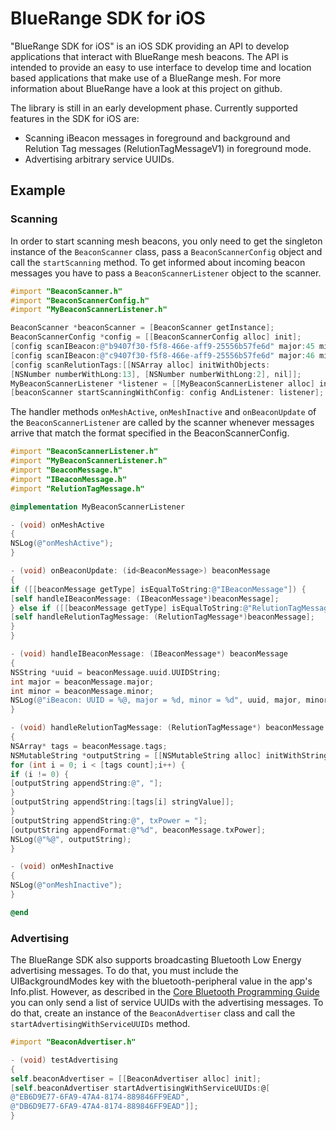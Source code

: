 # BlueRange SDK for iOS
"BlueRange SDK for iOS" is an iOS SDK providing an API to develop applications that interact with BlueRange mesh beacons. The API is intended to provide an easy to use interface to develop time and location based applications that make use of a BlueRange mesh. For more information about BlueRange have a look at this project on github.

The library is still in an early development phase. Currently supported features in the SDK for iOS are:
- Scanning iBeacon messages in foreground and background and Relution Tag messages (RelutionTagMessageV1) in foreground mode.
- Advertising arbitrary service UUIDs.

## Example
### Scanning
In order to start scanning mesh beacons, you only need to get the singleton instance of the ```BeaconScanner``` class, pass a ```BeaconScannerConfig``` object and call the ```startScanning``` method. To get informed about incoming beacon messages you have to pass a ```BeaconScannerListener``` object to the scanner.
```objective-c
#import "BeaconScanner.h"
#import "BeaconScannerConfig.h"
#import "MyBeaconScannerListener.h"

BeaconScanner *beaconScanner = [BeaconScanner getInstance];
BeaconScannerConfig *config = [[BeaconScannerConfig alloc] init];
[config scanIBeacon:@"b9407f30-f5f8-466e-aff9-25556b57fe6d" major:45 minor:1];
[config scanIBeacon:@"c9407f30-f5f8-466e-aff9-25556b57fe6d" major:46 minor:2];
[config scanRelutionTags:[[NSArray alloc] initWithObjects:
[NSNumber numberWithLong:13], [NSNumber numberWithLong:2], nil]];
MyBeaconScannerListener *listener = [[MyBeaconScannerListener alloc] init];
[beaconScanner startScanningWithConfig: config AndListener: listener];
```

The handler methods ```onMeshActive```, ```onMeshInactive``` and ```onBeaconUpdate``` of the ```BeaconScannerListener``` are called by the scanner whenever messages arrive that match the format specified in the BeaconScannerConfig.
```objective-c
#import "BeaconScannerListener.h"
#import "MyBeaconScannerListener.h"
#import "BeaconMessage.h"
#import "IBeaconMessage.h"
#import "RelutionTagMessage.h"

@implementation MyBeaconScannerListener

- (void) onMeshActive
{
NSLog(@"onMeshActive");
}

- (void) onBeaconUpdate: (id<BeaconMessage>) beaconMessage
{
if ([[beaconMessage getType] isEqualToString:@"IBeaconMessage"]) {
[self handleIBeaconMessage: (IBeaconMessage*)beaconMessage];
} else if ([[beaconMessage getType] isEqualToString:@"RelutionTagMessageV1"]) {
[self handleRelutionTagMessage: (RelutionTagMessage*)beaconMessage];
}
}

- (void) handleIBeaconMessage: (IBeaconMessage*) beaconMessage
{
NSString *uuid = beaconMessage.uuid.UUIDString;
int major = beaconMessage.major;
int minor = beaconMessage.minor;
NSLog(@"iBeacon: UUID = %@, major = %d, minor = %d", uuid, major, minor);
}

- (void) handleRelutionTagMessage: (RelutionTagMessage*) beaconMessage
{
NSArray* tags = beaconMessage.tags;
NSMutableString *outputString = [[NSMutableString alloc] initWithString:@"RelutionTagMessageV1: tags = "];
for (int i = 0; i < [tags count];i++) {
if (i != 0) {
[outputString appendString:@", "];
}
[outputString appendString:[tags[i] stringValue]];
}
[outputString appendString:@", txPower = "];
[outputString appendFormat:@"%d", beaconMessage.txPower];
NSLog(@"%@", outputString);
}

- (void) onMeshInactive
{
NSLog(@"onMeshInactive");
}

@end
```
### Advertising
The BlueRange SDK also supports broadcasting Bluetooth Low Energy advertising messages. To do that, you must include the UIBackgroundModes key with the bluetooth-peripheral value in the app's Info.plist. However, as described in the [Core Bluetooth Programming Guide](https://developer.apple.com/library/ios/documentation/NetworkingInternetWeb/Conceptual/CoreBluetooth_concepts/CoreBluetoothBackgroundProcessingForIOSApps/PerformingTasksWhileYourAppIsInTheBackground.html) you can only send a list of service UUIDs with the advertising messages. To do that, create an instance of the ```BeaconAdvertiser``` class and call the ```startAdvertisingWithServiceUUIDs``` method.
```objective-c
#import "BeaconAdvertiser.h"

- (void) testAdvertising
{
self.beaconAdvertiser = [[BeaconAdvertiser alloc] init];
[self.beaconAdvertiser startAdvertisingWithServiceUUIDs:@[
@"EB6D9E77-6FA9-47A4-8174-889846FF9EAD",
@"DB6D9E77-6FA9-47A4-8174-889846FF9EAD"]];
}
```
